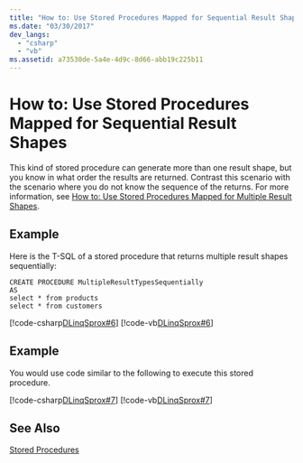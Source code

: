 ```yaml
---
title: "How to: Use Stored Procedures Mapped for Sequential Result Shapes"
ms.date: "03/30/2017"
dev_langs: 
  - "csharp"
  - "vb"
ms.assetid: a73530de-5a4e-4d9c-8d66-abb19c225b11
---
```

# How to: Use Stored Procedures Mapped for Sequential Result Shapes
This kind of stored procedure can generate more than one result shape, but you know in what order the results are returned. Contrast this scenario with the scenario where you do not know the sequence of the returns. For more information, see [How to: Use Stored Procedures Mapped for Multiple Result Shapes](../../../../../../docs/framework/data/adonet/sql/linq/how-to-use-stored-procedures-mapped-for-multiple-result-shapes.md).  
  
## Example  
 Here is the T-SQL of a stored procedure that returns multiple result shapes sequentially:  
  
```  
CREATE PROCEDURE MultipleResultTypesSequentially  
AS  
select * from products  
select * from customers  
```  
  
 [!code-csharp[DLinqSprox#6](../../../../../../samples/snippets/csharp/VS_Snippets_Data/DLinqSprox/cs/northwind-sprox.cs#6)]
 [!code-vb[DLinqSprox#6](../../../../../../samples/snippets/visualbasic/VS_Snippets_Data/DLinqSprox/vb/northwind-sprox.vb#6)]  
  
## Example  
 You would use code similar to the following to execute this stored procedure.  
  
 [!code-csharp[DLinqSprox#7](../../../../../../samples/snippets/csharp/VS_Snippets_Data/DLinqSprox/cs/Program.cs#7)]
 [!code-vb[DLinqSprox#7](../../../../../../samples/snippets/visualbasic/VS_Snippets_Data/DLinqSprox/vb/Module1.vb#7)]  
  
## See Also  
 [Stored Procedures](../../../../../../docs/framework/data/adonet/sql/linq/stored-procedures.md)

